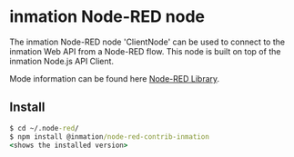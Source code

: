 # inmation Node-RED node

The inmation Node-RED node 'ClientNode' can be used to connect to the inmation Web API from a Node-RED flow. This node is built on top of the inmation Node.js API Client.

Mode information can be found here [Node-RED Library](https://flows.nodered.org/node/@inmation/node-red-contrib-inmation).

## Install

```cmd
$ cd ~/.node-red/
$ npm install @inmation/node-red-contrib-inmation
<shows the installed version>
```